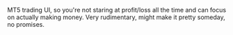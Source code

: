 MT5 trading UI, so you're not staring at profit/loss all the time and can focus on actually making money.
Very rudimentary, might make it pretty someday, no promises.
